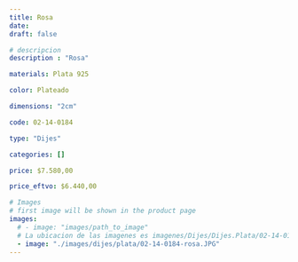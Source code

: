 ```yaml
---
title: Rosa
date: 
draft: false

# descripcion
description : "Rosa"

materials: Plata 925

color: Plateado

dimensions: "2cm"

code: 02-14-0184

type: "Dijes"

categories: []

price: $7.580,00

price_eftvo: $6.440,00

# Images
# first image will be shown in the product page
images:
  # - image: "images/path_to_image"
  # La ubicacion de las imagenes es imagenes/Dijes/Dijes.Plata/02-14-0184-rosa
  - image: "./images/dijes/plata/02-14-0184-rosa.JPG"
---
```

